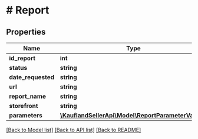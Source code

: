 # # Report

## Properties

Name | Type | Description | Notes
------------ | ------------- | ------------- | -------------
**id_report** | **int** |  |
**status** | **string** |  |
**date_requested** | **string** |  |
**url** | **string** |  |
**report_name** | **string** |  |
**storefront** | **string** |  |
**parameters** | [**\KauflandSellerApi\Model\ReportParameterValue[]**](ReportParameterValue.md) |  |

[[Back to Model list]](../../README.md#models) [[Back to API list]](../../README.md#endpoints) [[Back to README]](../../README.md)
